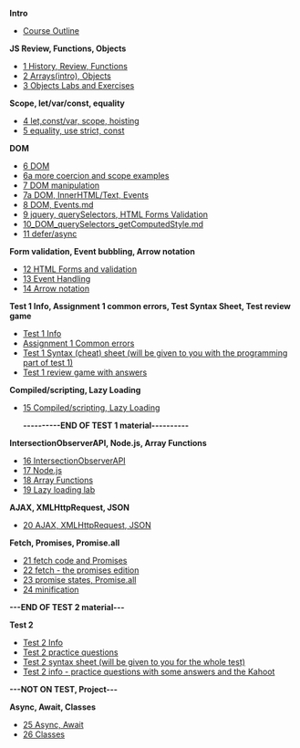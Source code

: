 **Intro**
- [Course Outline](https://johnabbott.sharepoint.com/:w:/s/F23-4203W5AB-00001/EWSAxgy5WaxBkldyEG4VIokBiajOUjqe5vdhsFnSR3CRgg?e=oF0Q5T)

**JS Review, Functions, Objects**
- [1 History, Review, Functions](/1_Review_history_JSInHTML_Functions.md)
- [2 Arrays(intro), Objects](/2_ArraysIntro_Objects.md)
- [3 Objects Labs and Exercises](https://docs.google.com/presentation/d/13GkyS-qBpNBIwR-SnwIMQ6JFQkNSvVZa/edit?usp=sharing&ouid=109262363651926625965&rtpof=true&sd=true)

**Scope, let/var/const, equality**
- [4 let,const/var, scope, hoisting](https://docs.google.com/presentation/d/1REt8pPo-YwBJKPSv7jgEKdPLgbgJfZbPQN82rojQL2k/edit?usp=sharing)
- [5 equality, use strict, const](https://docs.google.com/presentation/d/1YchhgWUluwgK8ATOe6HGdVD9oXSZmBU9KV7bxeRJnEU/edit?usp=sharing)

**DOM**
- [6 DOM](/6_DOM.md)
- [6a more coercion and scope examples](https://docs.google.com/presentation/d/15R8_Iidbfz-SKJVWsWYAMEIhPRHIC7VsogHmHYxAkWs/edit?usp=sharing)
- [7 DOM manipulation](/7_DOM_manipulation.md)
- [7a DOM, InnerHTML/Text, Events](https://docs.google.com/presentation/d/1_1J7CZz-R2tzj0So-WYLbKgFG5zHYeSlhq2w3u9VIaA/edit?usp=sharing)
- [8 DOM, Events.md](/8_DOM_Events.md)
- [9 jquery, querySelectors, HTML Forms Validation](https://docs.google.com/presentation/d/1adyUJSoRmJoejrLj1unO6TboIHhUDpX89CLF99SBR0s/edit?usp=sharing)
- [10_DOM_querySelectors_getComputedStyle.md](/10_DOM_querySelectors_getComputedStyle.md)
- [11 defer/async](https://docs.google.com/presentation/d/1C3G17EFGpD3eVgl040X7rDLOKTiWRarBicecfSHsnXg/edit?usp=sharing)

**Form validation, Event bubbling, Arrow notation**
- [12 HTML Forms and validation](/forms.md)
- [13 Event Handling](/events.md)
- [14 Arrow notation](https://docs.google.com/presentation/d/1HOq0xXdxuMEnkLCHmkoJXYZg1YXhF8k3sKw4GiCbgd0/edit?usp=sharing)

**Test 1 Info, Assignment 1 common errors, Test Syntax Sheet, Test review game**
- [Test 1 Info](https://docs.google.com/document/d/1jbW3E4-Jl9XL_ei3zQV5EoFI12FIbrlWlQJU16Lns8w/edit?usp=sharing)
- [Assignment 1 Common errors](https://docs.google.com/document/d/1Y3zpYIHb3_6efEJIHIdjqCC9gHhpTyCJtSAsBxCyqdc/edit?usp=sharing)
- [Test 1 Syntax (cheat) sheet (will be given to you with the programming part of test 1)](https://docs.google.com/document/d/1i8OwSnolf9KJe3G4W2raJmgDVWj_WtGQIR7pNNRli_k/edit?usp=sharing)
- [Test 1 review game with answers](https://docs.google.com/presentation/d/1aGGAEPk-zfEB0nDxlNRyPYxpp_cFzA45JOke3dBzJIg/edit?usp=sharing)

**Compiled/scripting, Lazy Loading**
- [15 Compiled/scripting, Lazy Loading](https://docs.google.com/presentation/d/1koS-3bClVXqKijnq4M-LuI-RMCBEnPe69xg6fGObEXk/edit?usp=sharing)
  
  
  **----------END OF TEST 1 material----------**
  
**IntersectionObserverAPI, Node.js, Array Functions**
- [16 IntersectionObserverAPI](https://docs.google.com/presentation/d/1F6bA0Qd-lYKjVYCv_bFT2tujPSfB7IGrw4o-gsBuriw/edit?usp=sharing)
- [17 Node.js](https://docs.google.com/presentation/d/1iI64dRcXl6at9xXKdXb-iKRkrkefoj7Zayz109Urhzs/edit?usp=sharing)
- [18 Array Functions](https://docs.google.com/presentation/d/1vzz5eO0tY6tOP9TyiQtcPitBnhSJ8MGAHsjPAdeBDr4/edit?usp=sharing)
- [19 Lazy loading lab](https://docs.google.com/document/d/1z_QmSIHYhIiM1sdqE8qGaIX4ut1lNuiX/edit?usp=sharing&ouid=109262363651926625965&rtpof=true&sd=true)

**AJAX, XMLHttpRequest, JSON**
- [20 AJAX, XMLHttpRequest, JSON](https://docs.google.com/presentation/d/10cHfFcCY7MCOXqYnjZVcUK3in2iBW5gsMk501dQ6Y2Y/edit?usp=sharing)
  
**Fetch, Promises, Promise.all**
- [21 fetch code and Promises](https://docs.google.com/presentation/d/15GKGWOa0iPHBGw9OFu65FV_Fs5OyrSlHqgfdjLaFRxU/edit?usp=sharing)
- [22 fetch - the promises edition](https://docs.google.com/presentation/d/19S2F0JAMJlzP_qHubR8NeQHUIwSyTt8JdnOEGsRcmFc/edit?usp=sharing)
- [23 promise states, Promise.all](https://docs.google.com/presentation/d/1yHCdKgJT_EgF91L_e3Qqtq1Z-XkH4fw5qq67YRnCi6c/edit?usp=sharing)
- [24 minification](https://docs.google.com/presentation/d/1ePlMuWF5aMjrrjtk7WUYHr7b8GCkCjo9QxgrRpmT5mM/edit?usp=sharing)
  
**---END OF TEST 2 material---**
  
**Test 2**
- [Test 2 Info](https://docs.google.com/document/d/1X-L92e_NUlTJFm483o37cNrd6wng6WJL0w2v-hZWj98/edit?usp=sharing)
- [Test 2 practice questions](https://docs.google.com/document/d/1ihjMBw4yEtIVjkmbsw5K4hAtlZsjwbnjx2f0Ed6TFME/edit?usp=sharing)
- [Test 2 syntax sheet (will be given to you for the whole test)](https://docs.google.com/document/d/1BwBgxU3wsioPxHeBTNRxAE39YlK9a6CWY7lDjgpwQjU/edit?usp=sharing)
- [Test 2 info - practice questions with some answers and the Kahoot](https://docs.google.com/document/d/1kwHoanjW5bnwC2cEs8zxpRHLWP-EKhUC_FX6ddOnUek/edit?usp=sharing)
  
**---NOT ON TEST, Project---**
  
**Async, Await, Classes**
- [25 Async, Await](https://docs.google.com/presentation/d/17UXg_l7UxHxm5YqmEhXJJtxuyWafZlfYEnlOHC58bIw/edit?usp=sharing)
- [26 Classes](https://docs.google.com/presentation/d/1GpB3fcH4Ae6kpBqfsZWZVlH16aSKOA6zCmMbWSR6jY0/edit?usp=sharing)
